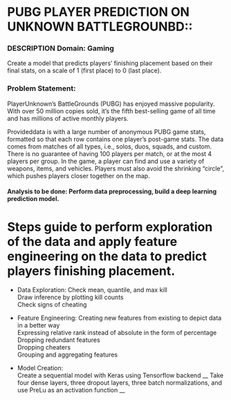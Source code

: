 # PUBG PLAYER PREDICTION ON UNKNOWN BATTLEGROUNBD::
### DESCRIPTION Domain: Gaming
Create a model that predicts players’ finishing placement based on their final stats, on a scale of 1 (first place) to 0 (last place). 
### Problem Statement:  
PlayerUnknown’s BattleGrounds (PUBG) has enjoyed massive popularity. With over 50 million copies sold, it’s the fifth best-selling game of all time and has millions of active monthly players.

Provideddata is with a large number of anonymous PUBG game stats, formatted so that each row contains one player’s post-game stats. The data comes from matches of all types, i.e., solos, duos, squads, and custom. There is no guarantee of having 100 players per match, or at the most 4 players per group. In the game, a player can find and use a variety of weapons, items, and vehicles. Players must also avoid the shrinking “circle”, which pushes players closer together on the map. 

#### Analysis to be done: Perform data preprocessing, build a deep learning prediction model. 

# Steps guide to perform exploration of the data and apply feature engineering on the data to predict players finishing placement.

* Data Exploration:
Check mean, quantile, and max kill <br  />
Draw inference by plotting kill counts <br  />
Check signs of cheating <br  />

* Feature Engineering:
Creating new features from existing to depict data in a better way <br  />
Expressing relative rank instead of absolute in the form of percentage <br  />
Dropping redundant features <br  />
Dropping cheaters <br  />
Grouping and aggregating features <br  />

* Model Creation: <br  />
Create a sequential model with Keras using Tensorflow backend __
Take four dense layers, three dropout layers, three batch normalizations, and use PreLu as an activation function __
